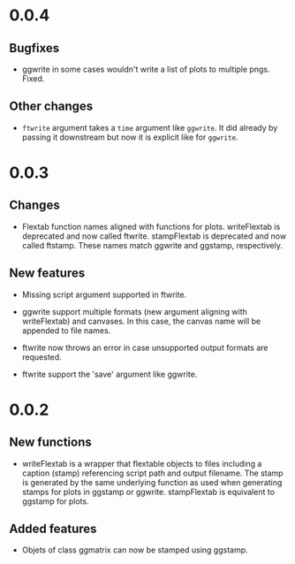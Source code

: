 # 0.0.4
## Bugfixes
* ggwrite in some cases wouldn't write a list of plots to multiple
  pngs. Fixed.

## Other changes
* `ftwrite` argument takes a `time` argument like `ggwrite`. It did
  already by passing it downstream but now it is explicit like for
  `ggwrite`.

# 0.0.3
## Changes
* Flextab function names aligned with functions for
  plots. writeFlextab is deprecated and now called
  ftwrite. stampFlextab is deprecated and now called ftstamp. These
  names match ggwrite and ggstamp, respectively.
  
## New features
* Missing script argument supported in ftwrite.

* ggwrite support multiple formats (new argument aligning with
  writeFlextab) and canvases. In this case, the canvas name will be
  appended to file names.
  
* ftwrite now throws an error in case unsupported output formats
  are requested.
  
* ftwrite support the 'save' argument like ggwrite. 

# 0.0.2
## New functions
* writeFlextab is a wrapper that flextable objects to files including
  a caption (stamp) referencing script path and output filename. The
  stamp is generated by the same underlying function as used when
  generating stamps for plots in ggstamp or ggwrite. stampFlextab is
  equivalent to ggstamp for plots.
  
## Added features
* Objets of class ggmatrix can now be stamped using ggstamp. 

